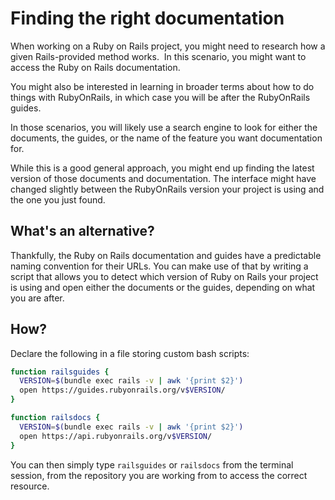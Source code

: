 # Finding the right documentation

When working on a Ruby on Rails project, you might need to research how a given Rails-provided method works. 
In this scenario, you might want to access the Ruby on Rails documentation.

You might also be interested in learning in broader terms about how to do things with RubyOnRails, in which case you will be after the RubyOnRails guides.

In those scenarios, you will likely use a search engine to look for either the documents, the guides, or the name of the feature you want documentation for.

While this is a good general approach, you might end up finding the latest version of those documents and documentation. The interface might have changed slightly between the RubyOnRails version your project is using and the one you just found.

## What's an alternative?

Thankfully, the Ruby on Rails documentation and guides have a predictable naming convention for their URLs. You can make use of that by writing a script that allows you to detect which version of Ruby on Rails your project is using and open either the documents or the guides, depending on what you are after.

## How?

Declare the following in a file storing custom bash scripts:

```bash
function railsguides {
  VERSION=$(bundle exec rails -v | awk '{print $2}')
  open https://guides.rubyonrails.org/v$VERSION/
}

function railsdocs {
  VERSION=$(bundle exec rails -v | awk '{print $2}')
  open https://api.rubyonrails.org/v$VERSION/
}
```

You can then simply type `railsguides` or `railsdocs` from the terminal session, from the repository you are working from to access the correct resource.